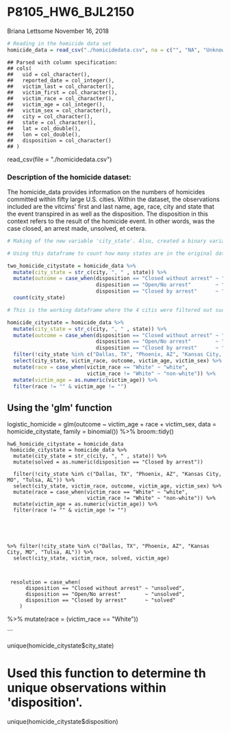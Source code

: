 P8105\_HW6\_BJL2150
================
Briana Lettsome
November 16, 2018

``` r
# Reading in the homicide data set
homicide_data = read_csv("./homicidedata.csv", na = c("", "NA", "Unknown")) 
```

    ## Parsed with column specification:
    ## cols(
    ##   uid = col_character(),
    ##   reported_date = col_integer(),
    ##   victim_last = col_character(),
    ##   victim_first = col_character(),
    ##   victim_race = col_character(),
    ##   victim_age = col_integer(),
    ##   victim_sex = col_character(),
    ##   city = col_character(),
    ##   state = col_character(),
    ##   lat = col_double(),
    ##   lon = col_double(),
    ##   disposition = col_character()
    ## )

read\_csv(file = "./homicidedata.csv")

### Description of the homicide dataset:

The homicide\_data provides information on the numbers of homicides committed within fifty large U.S. cities. Within the dataset, the observations included are the vitcims' first and last name, age, race, city and state that the event transpired in as well as the disposition. The disposition in this context refers to the result of the homicide event. In other words, was the case closed, an arrest made, unsolved, et cetera.

``` r
# Making of the new variable 'city_state'. Also, created a binary variable from disposition and named this new observation 'solved'.

# Using this dataframe to count how many states are in the original dataset prior to filtering out the 4 city_state observations. 

two_homicide_citystate = homicide_data %>%
  mutate(city_state = str_c(city, ", " , state)) %>%
  mutate(outcome = case_when(disposition == "Closed without arrest" ~ "unsolved",
                             disposition == "Open/No arrest"        ~ "unsolved",
                             disposition == "Closed by arrest"      ~ "solved")) %>% 
  count(city_state)  

# This is the working dataframe where the 4 citis were filtered out successfully.

homicide_citystate = homicide_data %>%
  mutate(city_state = str_c(city, ", " , state)) %>% 
  mutate(outcome = case_when(disposition == "Closed without arrest" ~ "unsolved",
                             disposition == "Open/No arrest"        ~ "unsolved",
                             disposition == "Closed by arrest"      ~ "solved")) %>% 
  filter(!city_state %in% c("Dallas, TX", "Phoenix, AZ", "Kansas City, MO", "Tulsa, AL")) %>%
  select(city_state, victim_race, outcome, victim_age, victim_sex) %>%
  mutate(race = case_when(victim_race == "White" ~ "white",
                          victim_race != "White" ~ "non-white")) %>%
  mutate(victim_age = as.numeric(victim_age)) %>%
  filter(race != "" & victim_age != "") 
```

Using the 'glm' function
------------------------

logistic\_homicide = glm(outcome ~ victim\_age + race + victim\_sex, data = homicide\_citystate, family = binomial()) %&gt;% broom::tidy()




    hw6_homicide_citystate = homicide_data
     homicide_citystate = homicide_data %>%
      mutate(city_state = str_c(city, ", " , state)) %>%
      mutate(solved = as.numeric(disposition == "Closed by arrest")) 
             
      filter(!city_state %in% c("Dallas, TX", "Phoenix, AZ", "Kansas City, MO", "Tulsa, AL")) %>%
      select(city_state, victim_race, outcome, victim_age, victim_sex) %>%
      mutate(race = case_when(victim_race == "White" ~ "white",
                              victim_race != "White" ~ "non-white")) %>%
      mutate(victim_age = as.numeric(victim_age)) %>%
      filter(race != "" & victim_age != "") 



        

    %>% filter(!city_state %in% c("Dallas, TX", "Phoenix, AZ", "Kansas City, MO", "Tulsa, AL")) %>%
      select(city_state, victim_race, solved, victim_age)



     resolution = case_when(
          disposition == "Closed without arrest" ~ "unsolved",
          disposition == "Open/No arrest"        ~ "unsolved",
          disposition == "Closed by arrest"      ~ "solved"
        )

%&gt;% mutate(race = (victim\_race == "White"))

\`\`\`

unique(homicide\_citystate$city\_state)

Used this function to determine th unique observations within 'disposition'.
============================================================================

unique(homicide\_citystate$disposition)
